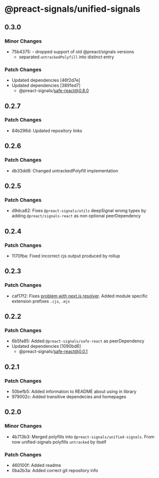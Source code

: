 # @preact-signals/unified-signals

## 0.3.0

### Minor Changes

- 75b4375: - dropped support of old @preact/signals versions
  - separated `untrackedPolyfill` into distinct entry

### Patch Changes

- Updated dependencies [46f2d7e]
- Updated dependencies [3891ed7]
  - @preact-signals/safe-react@0.8.0

## 0.2.7

### Patch Changes

- 84b296d: Updated repository links

## 0.2.6

### Patch Changes

- db33dd8: Changed untrackedPolyfill implementation

## 0.2.5

### Patch Changes

- d9dca82: Fixes `@preact-signals/utils` deepSignal wrong types by adding `@preact/signals-react` as non optional peerDependency

## 0.2.4

### Patch Changes

- 1170fba: Fixed incorrect cjs output produced by rollup

## 0.2.3

### Patch Changes

- caf17f2: Fixes [problem with next.js resolver](https://github.com/XantreDev/preact-signals/issues/72). Added module specific extension prefixes `.cjs`, `.mjs`

## 0.2.2

### Patch Changes

- 6b5fa85: Added `@preact-signals/safe-react` as peerDependency
- Updated dependencies [1090bd6]
  - @preact-signals/safe-react@0.0.1

## 0.2.1

### Patch Changes

- 50befb5: Added information to README about using in library
- 979002c: Added transitive dependecies and homepages

## 0.2.0

### Minor Changes

- 4b713b3: Merged polyfills into `@preact-signals/unified-signals`. From now unified-signals polyfills `untracked` by itself

### Patch Changes

- 460100f: Added readme
- 0ba2b3a: Added correct git repository info
